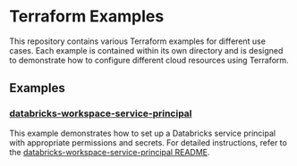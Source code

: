 # Terraform Examples

This repository contains various Terraform examples for different use cases. Each example is contained within its own directory and is designed to demonstrate how to configure different cloud resources using Terraform.

## Examples

### [databricks-workspace-service-principal](databricks-workspace-service-principal)
This example demonstrates how to set up a Databricks service principal with appropriate permissions and secrets. For detailed instructions, refer to the [databricks-workspace-service-principal README](databricks-workspace-service-principal/README.md).
